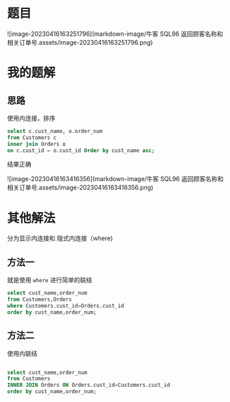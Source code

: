 # 题目

![image-20230416163251796](markdown-image/牛客 SQL96 返回顾客名称和相关订单号.assets/image-20230416163251796.png)



# 我的题解

## 思路

使用内连接，排序



```sql
select c.cust_name, o.order_num 
from Customers c 
inner join Orders o 
on c.cust_id = o.cust_id Order by cust_name asc;
```



结果正确

![image-20230416163416356](markdown-image/牛客 SQL96 返回顾客名称和相关订单号.assets/image-20230416163416356.png)



# 其他解法



分为显示内连接和 隐式内连接（where)

## 方法一

就是使用 `where` 进行简单的联结

```sql
select cust_name,order_num
from Customers,Orders
where Customers.cust_id=Orders.cust_id
order by cust_name,order_num;


```

## 方法二

使用内联结



```sql

select cust_name,order_num
from Customers
INNER JOIN Orders ON Orders.cust_id=Customers.cust_id
order by cust_name,order_num;

```

























